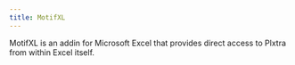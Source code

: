 ```yaml
---
title: MotifXL
---
```


MotifXL is an addin for Microsoft Excel that provides direct access to Plxtra from within Excel itself.